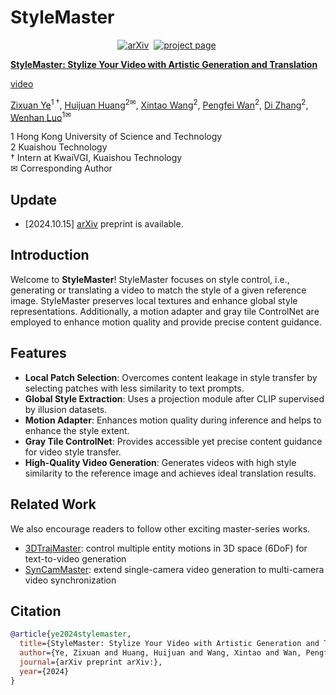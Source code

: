 # StyleMaster
<div align="center">

[![arXiv](https://img.shields.io/badge/arXiv%20paper-2410.10511-b31b1b)](https://arxiv.org/abs/)&nbsp;
[![project page](https://img.shields.io/badge/Project%20page-StyleMaster-pink)](https://zixuan-ye.github.io/stylemaster.github.io/)&nbsp;

</div>


**[StyleMaster: Stylize Your Video with Artistic Generation and Translation](https://arxiv.org/abs/)**

[video](https://github.com/user-attachments/assets/44f6ff07-8a12-4313-8ce6-d7c3ec2f00d8)




[Zixuan Ye](https://zixuan-ye.github.io/)<sup>1 &dagger;</sup>, [Huijuan Huang](https://openreview.net/profile?id=~Huijuan_Huang1)<sup>2&#9993;</sup>, [Xintao Wang](https://xinntao.github.io/)<sup>2</sup>, [Pengfei Wan](https://scholar.google.com/citations?user=P6MraaYAAAAJ&hl=en)<sup>2</sup>, [Di Zhang](https://openreview.net/profile?id=~Di_ZHANG3)<sup>2</sup>, [Wenhan Luo](https://whluo.github.io/)<sup>1&#9993;</sup>

1 Hong Kong University of Science and Technology  
2 Kuaishou Technology  
† Intern at KwaiVGI, Kuaishou Technology  
✉ Corresponding Author


## Update

- [2024.10.15] [arXiv](https://arxiv.org/abs/) preprint is available.

## Introduction

Welcome to **StyleMaster**! StyleMaster focuses on style control, i.e., generating or translating a video to match the style of a given reference image. StyleMaster preserves local textures and enhance global style representations. Additionally, a motion adapter and gray tile ControlNet are employed to enhance motion quality and provide precise content guidance.

## Features

- **Local Patch Selection**: Overcomes content leakage in style transfer by selecting patches with less similarity to text prompts.
- **Global Style Extraction**: Uses a projection module after CLIP supervised by illusion datasets.
- **Motion Adapter**: Enhances motion quality during inference and helps to enhance the style extent.
- **Gray Tile ControlNet**: Provides accessible yet precise content guidance for video style transfer.
- **High-Quality Video Generation**: Generates videos with high style similarity to the reference image and achieves ideal translation results.



## Related Work
We also encourage readers to follow other exciting master-series works.
- [3DTrajMaster](http://fuxiao0719.github.io/projects/3dtrajmaster): control multiple entity motions in 3D space (6DoF) for text-to-video generation
- [SynCamMaster](https://jianhongbai.github.io/SynCamMaster/): extend single-camera video generation to multi-camera video synchronization

## Citation

```bibtex
@article{ye2024stylemaster,
  title={StyleMaster: Stylize Your Video with Artistic Generation and Translation},
  author={Ye, Zixuan and Huang, Huijuan and Wang, Xintao and Wan, Pengfei and Zhang, Di and Luo, Wenhan},
  journal={arXiv preprint arXiv:},
  year={2024}
}